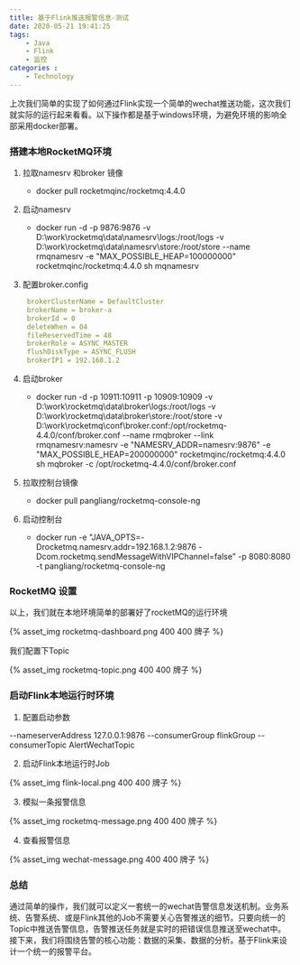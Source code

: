 ```yaml
---
title: 基于Flink推送报警信息-测试
date: 2020-05-21 19:41:25
tags: 
    - Java
    - Flink
    - 监控
categories :
    - Technology
---
```


上次我们简单的实现了如何通过Flink实现一个简单的wechat推送功能，这次我们就实际的运行起来看看。以下操作都是基于windows环境，为避免环境的影响全部采用docker部署。

### 搭建本地RocketMQ环境
1. 拉取namesrv 和broker 镜像
   - docker pull rocketmqinc/rocketmq:4.4.0

2. 启动namesrv
   - docker run -d -p 9876:9876 -v D:\work\rocketmq\data\namesrv\logs:/root/logs -v D:\work\rocketmq\data\namesrv\store:/root/store --name rmqnamesrv -e "MAX_POSSIBLE_HEAP=100000000" rocketmqinc/rocketmq:4.4.0 sh mqnamesrv

3. 配置broker.config
   ``` yml
    brokerClusterName = DefaultCluster
    brokerName = broker-a
    brokerId = 0
    deleteWhen = 04
    fileReservedTime = 48
    brokerRole = ASYNC_MASTER
    flushDiskType = ASYNC_FLUSH
    brokerIP1 = 192.168.1.2
   ```
  <!-- more -->
4. 启动broker
   - docker run -d -p 10911:10911 -p 10909:10909 -v  D:\work\rocketmq\data\broker\logs:/root/logs -v  D:\work\rocketmq\data\broker\store:/root/store -v  D:\work\rocketmq\conf\broker.conf:/opt/rocketmq-4.4.0/conf/broker.conf --name rmqbroker --link rmqnamesrv:namesrv -e "NAMESRV_ADDR=namesrv:9876" -e "MAX_POSSIBLE_HEAP=200000000" rocketmqinc/rocketmq:4.4.0 sh mqbroker -c /opt/rocketmq-4.4.0/conf/broker.conf

5. 拉取控制台镜像
   - docker pull pangliang/rocketmq-console-ng

6. 启动控制台
   - docker run -e "JAVA_OPTS=-Drocketmq.namesrv.addr=192.168.1.2:9876 -Dcom.rocketmq.sendMessageWithVIPChannel=false" -p 8080:8080 -t pangliang/rocketmq-console-ng

### RocketMQ 设置
以上，我们就在本地环境简单的部署好了rocketMQ的运行环境

{% asset_img rocketmq-dashboard.png 400 400 牌子 %}

我们配置下Topic

{% asset_img rocketmq-topic.png 400 400 牌子 %}

### 启动Flink本地运行时环境
1. 配置启动参数

--nameserverAddress 127.0.0.1:9876 --consumerGroup flinkGroup --consumerTopic AlertWechatTopic

2. 启动Flink本地运行时Job
   
{% asset_img flink-local.png 400 400 牌子 %}

3. 模拟一条报警信息

{% asset_img rocketmq-message.png 400 400 牌子 %}

4. 查看报警信息

{% asset_img wechat-message.png 400 400 牌子 %}


### 总结
通过简单的操作，我们就可以定义一套统一的wechat告警信息发送机制。业务系统、告警系统、或是Flink其他的Job不需要关心告警推送的细节。只要向统一的Topic中推送告警信息，告警推送任务就是实时的把错误信息推送至wechat中。
接下来，我们将围绕告警的核心功能：数据的采集、数据的分析。基于Flink来设计一个统一的报警平台。
